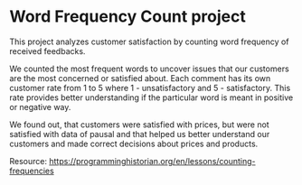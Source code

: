 # Word Frequency Count project  
This project analyzes customer satisfaction by counting word frequency of received feedbacks.

We counted the most frequent words to uncover issues that our customers are the most concerned or satisfied about. Each comment has its own customer rate from 1 to 5 where 1 - unsatisfactory and 5 - satisfactory. This rate provides better understanding if the particular word is meant in positive or negative way.  

We found out, that customers were satisfied with prices, but were not satisfied with data of pausal and that helped us better understand our customers and made correct decisions about prices and products.   

Resource: 
https://programminghistorian.org/en/lessons/counting-frequencies
